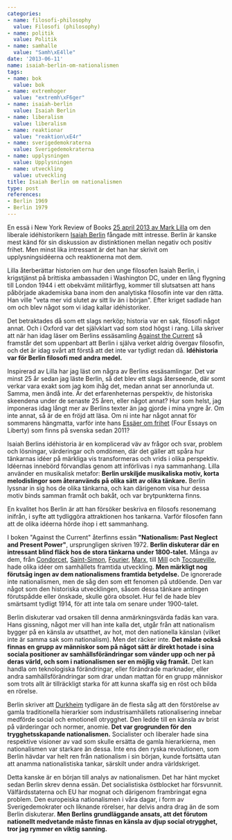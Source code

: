 ```yaml
---
categories:
- name: filosofi-philosophy
  value: Filosofi (philosophy)
- name: politik
  value: Politik
- name: samhalle
  value: "Samh\xE4lle"
date: '2013-06-11'
name: isaiah-berlin-om-nationalismen
tags:
- name: bok
  value: bok
- name: extremhoger
  value: "extremh\xF6ger"
- name: isaiah-berlin
  value: Isaiah Berlin
- name: liberalism
  value: liberalism
- name: reaktionar
  value: "reaktion\xE4r"
- name: sverigedemokraterna
  value: Sverigedemokraterna
- name: upplysningen
  value: Upplysningen
- name: utveckling
  value: utveckling
title: Isaiah Berlin om nationalismen
type: post
references:
- Berlin 1969
- Berlin 1979
---
```

En essä i New York Review of Books [25 april 2013 av Mark Lilla](http://www.nybooks.com/articles/archives/2013/apr/25/isaiah-berlin-against-current/) om den liberale idéhistorikern [Isaiah Berlin](http://en.wikipedia.org/wiki/Isaiah_Berlin) fångade mitt intresse. Berlin är kanske mest känd för sin diskussion av distinktionen mellan negativ och positiv frihet. Men minst lika intressant är det han har skrivit om upplysningsidéerna och reaktionerna mot dem.

Lilla återberättar historien om hur den unge filosofen Isaiah Berlin, i krigstjänst på brittiska ambassaden i Washington DC, under en lång flygning till London 1944 i ett obekvämt militärflyg, kommer till slutsatsen att hans påbörjade akademiska bana inom den analytiska filosofin inte var den rätta. Han ville "veta mer vid slutet av sitt liv än i början". Efter kriget sadlade han om och blev något som vi idag kallar idéhistoriker. 

Det betraktades då som ett slags nerköp; historia var en sak, filosofi något annat. Och i Oxford var det självklart vad som stod högst i rang. Lilla skriver att när han idag läser om Berlins essäsamling [Against the Current](/library/9789175668291.html) så framstår det som uppenbart att Berlin i själva verket aldrig övergav filosofin, och det är idag svårt att förstå att det inte var tydligt redan då. **Idéhistoria var för Berlin filosofi med andra medel.**

Inspirerad av Lilla har jag läst om några av Berlins essäsamlingar. Det var minst 25 år sedan jag läste Berlin, så det blev ett slags återseende, där somt verkar vara exakt som jag kom ihåg det, medan annat ser annorlunda ut. Samma, men ändå inte. Är det erfarenheternas perspektiv, de historiska skeendena under de senaste 25 åren, eller något annat? Hur som helst, jag imponeras idag långt mer av Berlins texter än jag gjorde i mina yngre år. Om inte annat, så är de en fröjd att läsa. Om ni inte har något annat för sommarens hängmatta, varför inte hans [Essäer om frihet](/library/9789175668291.html) (Four Essays on Liberty) som finns på svenska sedan 2011?

Isaiah Berlins idéhistoria är en komplicerad väv av frågor och svar, problem och lösningar, värderingar och omdömen, där det gäller att spåra hur tänkarnas idéer på märkliga vis transformeras och vrids i olika perspektiv. Idéernas innebörd förvandlas genom att införlivas i nya sammanhang. Lilla använder en musikalisk metafor: **Berlin urskiljde musikaliska motiv, korta melodislingor som återanvänds på olika sätt av olika tänkare.** Berlin lyssnar in sig hos de olika tänkarna, och kan därigenom visa hur dessa motiv binds samman framåt och bakåt, och var brytpunkterna finns.

En kvalitet hos Berlin är att han försöker beskriva en filosofs resonemang inifrån, i syfte att tydliggöra attraktionen hos tankarna. Varför filosofen fann att de olika idéerna hörde ihop i ett sammanhang. 

I boken "Against the Current" återfinns essän **"Nationalism: Past Neglect and Present Power"**, ursprungligen skriven 1972. **Berlin diskuterar där en intressant blind fläck hos de stora tänkarna under 1800-talet.** Många av dem, från [Condorcet](http://sv.wikipedia.org/wiki/Nicolas_de_Condorcet), [Saint-Simon](http://en.wikipedia.org/wiki/Claude_Henri_de_Rouvroy,_comte_de_Saint-Simon), [Fourier](http://en.wikipedia.org/wiki/Charles_Fourier), [Marx](http://sv.wikipedia.org/wiki/Karl_Marx), till [Mill](http://sv.wikipedia.org/wiki/John_Stuart_Mill) och [Tocqueville](http://en.wikipedia.org/wiki/Alexis_de_Tocqueville), hade olika idéer om samhällets framtida utveckling. **Men märkligt nog förutsåg ingen av dem nationalismens framtida betydelse.** De ignorerade inte nationalismen, men de såg den som ett fenomen på utdöende. Den var något som den historiska utvecklingen, såsom dessa tänkare antingen förutspådde eller önskade, skulle göra obsolet. Hur fel de hade blev smärtsamt tydligt 1914, för att inte tala om senare under 1900-talet.

Berlin diskuterar vad orsaken till denna anmärkningsvärda fadäs kan vara. Hans gissning, något mer vill han inte kalla det, utgår från att nationalism bygger på en känsla av utsatthet, av hot, mot den nationella känslan (vilket inte är samma sak som nationalism). Men det räcker inte. **Det måste också finnas en grupp av människor som på något sätt är direkt hotade i sina sociala positioner av samhällsförändringar som vänder upp och ner på deras värld, och som i nationalismen ser en möjlig väg framåt.** Det kan handla om teknologiska förändringar, eller förändrade marknader, eller andra samhällsförändringar som drar undan mattan för en grupp människor som trots allt är tillräckligt starka för att kunna skaffa sig en röst och bilda en rörelse.

Berlin skriver att [Durkheim](http://en.wikipedia.org/wiki/Durkheim) tydligare än de flesta såg att den förstörelse av gamla traditionella hierarkier som industrisamhällets rationalisering innebar medförde social och emotionell otrygghet. Den ledde till en känsla av brist på värderingar och normer, anomie. **Det var grogrunden för den trygghetsskapande nationalismen.** Socialister och liberaler hade sina respektive visioner av vad som skulle ersätta de gamla hierarkierna, men nationalismen var starkare än dessa. Inte ens den ryska revolutionen, som Berlin hävdar var helt ren från nationalism i sin början, kunde fortsätta utan att anamma nationalistiska tankar, särskilt under andra världskriget.

Detta kanske är en början till analys av nationalismen. Det har hänt mycket sedan Berlin skrev denna essän. Det socialistiska östblocket har försvunnit. Välfärdsstaterna och EU har mognat och därigenom frambringat egna problem. Den europeiska nationalismen i våra dagar, i form av Sverigedemokrater och liknande rörelser, har delvis andra drag än de som Berlin diskuterar. **Men Berlins grundläggande ansats, att det förutom nationellt medvetande måste finnas en känsla av djup social otrygghet, tror jag rymmer en viktig sanning.**
